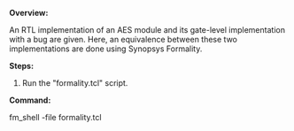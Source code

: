 
**Overview:**

An RTL implementation of an AES module and its gate-level implementation with a bug are given. Here, an equivalence between these two implementations are done using Synopsys Formality.

**Steps:**

1. Run the "formality.tcl" script.

**Command:**

fm_shell -file formality.tcl
